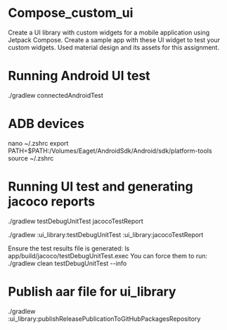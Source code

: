 # Compose_custom_ui
Create a UI library with custom widgets for a mobile application using Jetpack Compose. Create a sample app with these UI widget to test your custom widgets. Used material design and its assets for this assignment.

# Running Android UI test 
./gradlew connectedAndroidTest

# ADB devices 
nano ~/.zshrc
export PATH=$PATH:/Volumes/Eaget/AndroidSdk/Android/sdk/platform-tools
source ~/.zshrc

# Running UI test and generating jacoco reports

./gradlew testDebugUnitTest jacocoTestReport

./gradlew :ui_library:testDebugUnitTest :ui_library:jacocoTestReport

Ensure the test results file is generated:
ls app/build/jacoco/testDebugUnitTest.exec
You can force them to run:
./gradlew clean testDebugUnitTest --info

# Publish aar file for ui_library
./gradlew :ui_library:publishReleasePublicationToGitHubPackagesRepository
